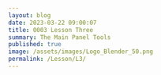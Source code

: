 ```yaml
---
layout: blog
date: 2023-03-22 09:00:07
title: 0003 Lesson Three
summary: The Main Panel Tools
published: true
image: /assets/images/Logo_Blender_50.png
permalink: /Lesson/L3/
---
```


<script src="https://gist.github.com/urbanistica/87e8c99544b9fc13c92422ed17d065f8.js"></script>